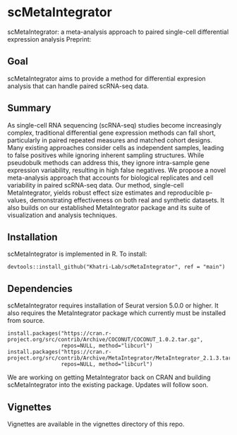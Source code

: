 # scMetaIntegrator
scMetaIntegrator: a meta-analysis approach to paired single-cell differential expression analysis
Preprint:

## Goal
scMetaIntegrator aims to provide a method for differential expresion analysis that can handle paired scRNA-seq data. 

## Summary
As single-cell RNA sequencing (scRNA-seq) studies become increasingly complex, traditional differential gene expression methods can fall short, particularly in paired repeated measures and matched cohort designs. Many existing approaches consider cells as independent samples, leading to false positives while ignoring inherent sampling structures. While pseudobulk methods can address this, they ignore intra-sample gene expression variability, resulting in high false negatives. We propose a novel meta-analysis approach that accounts for biological replicates and cell variability in paired scRNA-seq data. Our method, single-cell MetaIntegrator, yields robust effect size estimates and reproducible p-values, demonstrating effectiveness on both real and synthetic datasets. It also builds on our established MetaIntegrator package and its suite of visualization and analysis techniques.


## Installation
scMetaIntegrator is implemented in R. To install:
```
devtools::install_github("Khatri-Lab/scMetaIntegrator", ref = "main")
```

## Dependencies
scMetaIntegrator requires installation of Seurat version 5.0.0 or higher. It also requires the MetaIntegrator package which currently must be installed from source.
```
install.packages("https://cran.r-project.org/src/contrib/Archive/COCONUT/COCONUT_1.0.2.tar.gz",
                 repos=NULL, method="libcurl")
install.packages("https://cran.r-project.org/src/contrib/Archive/MetaIntegrator/MetaIntegrator_2.1.3.tar.gz",
                 repos=NULL, method="libcurl")
```
We are working on getting MetaIntegrator back on CRAN and building scMetaIntegrator into the existing package. Updates will follow soon.

## Vignettes
Vignettes are available in the vignettes directory of this repo.
